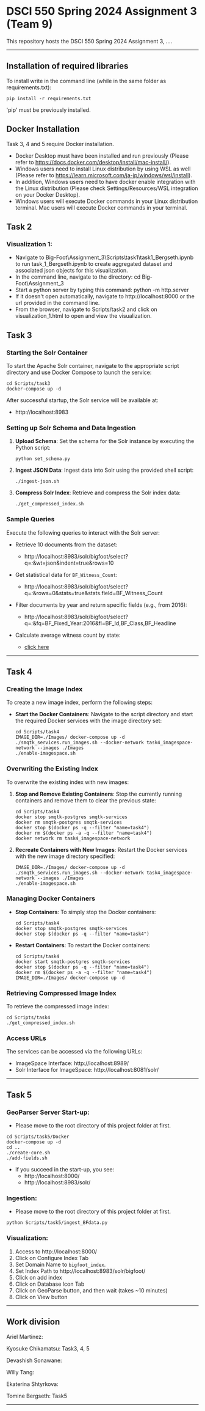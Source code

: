 # DSCI 550 Spring 2024 Assignment 3 (Team 9)
This repository hosts the DSCI 550 Spring 2024 Assignment 3, ....

---

## Installation of required libraries

To install write in the command line (while in the same folder as requirements.txt):

```shell
pip install -r requirements.txt
```
'pip' must be previously installed.

## Docker Installation

Task 3, 4 and 5 require Docker installation.
- Docker Desktop must have been installed and run previously (Please refer to https://docs.docker.com/desktop/install/mac-install/).
- Windows users need to install Linux distribution by using WSL as well (Please refer to https://learn.microsoft.com/ja-jp/windows/wsl/install).
- In addition, Windows users need to have docker enable integration with the Linux distribution (Please check Settings/Resources/WSL integration on your Docker Desktop).
- Windows users will execute Docker commands in your Linux distribution terminal. Mac users will execute Docker commands in your terminal.

## Task 2

### Visualization 1:
- Navigate to Big-Foot\Assignment_3\Scripts\task1\task1_Bergseth.ipynb to run task_1_Bergseth.ipynb
  to create aggregated  dataset and associated json objects for this visualization.
- In the command line, navigate to the directory: cd Big-Foot\Assignment_3
- Start a python server by typing this command: python -m http.server
- If it doesn't open automatically, navigate to http://localhost:8000 or the url provided in the 
  command line.
- From the browser, navigate to Scripts/task2 and click on visualization_1.html to open and view the visualization.
## Task 3

### Starting the Solr Container

To start the Apache Solr container, navigate to the appropriate script directory and use Docker Compose to launch the service:

```shell
cd Scripts/task3
docker-compose up -d
```

After successful startup, the Solr service will be available at:
- http://localhost:8983

### Setting up Solr Schema and Data Ingestion

1. **Upload Schema**:
   Set the schema for the Solr instance by executing the Python script:

   ```shell
   python set_schema.py
   ```

2. **Ingest JSON Data**:
   Ingest data into Solr using the provided shell script:

   ```shell
   ./ingest-json.sh
   ```

3. **Compress Solr Index**:
   Retrieve and compress the Solr index data:

   ```shell
   ./get_compressed_index.sh
   ```

### Sample Queries

Execute the following queries to interact with the Solr server:

- Retrieve 10 documents from the dataset:
  - http://localhost:8983/solr/bigfoot/select?q=*:*&wt=json&indent=true&rows=10

- Get statistical data for `BF_Witness_Count`:
  - http://localhost:8983/solr/bigfoot/select?q=*:*&rows=0&stats=true&stats.field=BF_Witness_Count

- Filter documents by year and return specific fields (e.g., from 2016):
  - http://localhost:8983/solr/bigfoot/select?q=*:*&fq=BF_Fixed_Year:2016&fl=BF_Id,BF_Class,BF_Headline

- Calculate average witness count by state:
  - [click here](http://localhost:8983/solr/bigfoot/select?q=*:*&rows=0&json.facet={categories:{type:terms,field:BF_State,facet:{average_wc:"avg(BF_Witness_Count)"}}})

---

## Task 4

### Creating the Image Index

To create a new image index, perform the following steps:

- **Start the Docker Containers**:
   Navigate to the script directory and start the required Docker services with the image directory set:

   ```shell
   cd Scripts/task4
   IMAGE_DIR=./Images/ docker-compose up -d
   ./smqtk_services.run_images.sh --docker-network task4_imagespace-network --images ./Images
   ./enable-imagespace.sh
   ```

### Overwriting the Existing Index

To overwrite the existing index with new images:

1. **Stop and Remove Existing Containers**:
   Stop the currently running containers and remove them to clear the previous state:

   ```shell
   cd Scripts/task4
   docker stop smqtk-postgres smqtk-services
   docker rm smqtk-postgres smqtk-services
   docker stop $(docker ps -q --filter "name=task4")
   docker rm $(docker ps -a -q --filter "name=task4")
   docker network rm task4_imagespace-network
   ```

2. **Recreate Containers with New Images**:
   Restart the Docker services with the new image directory specified:

   ```shell
   IMAGE_DIR=./Images/ docker-compose up -d
   ./smqtk_services.run_images.sh --docker-network task4_imagespace-network --images ./Images
   ./enable-imagespace.sh
   ```

### Managing Docker Containers

- **Stop Containers**:
  To simply stop the Docker containers:

  ```shell
  cd Scripts/task4
  docker stop smqtk-postgres smqtk-services
  docker stop $(docker ps -q --filter "name=task4")
  ```

- **Restart Containers**:
  To restart the Docker containers:

  ```shell
  cd Scripts/task4
  docker start smqtk-postgres smqtk-services
  docker stop $(docker ps -q --filter "name=task4")
  docker rm $(docker ps -a -q --filter "name=task4")
  IMAGE_DIR=./Images/ docker-compose up -d
  ```

### Retrieving Compressed Image Index

To retrieve the compressed image index:

```shell
cd Scripts/task4
./get_compressed_index.sh
```

### Access URLs

The services can be accessed via the following URLs:

- ImageSpace Interface: http://localhost:8989/
- Solr Interface for ImageSpace: http://localhost:8081/solr/

---

## Task 5

### GeoParser Server Start-up:
- Please move to the root directory of this project folder at first.
```shell
cd Scripts/task5/Docker
docker-compose up -d
cd ..
./create-core.sh
./add-fields.sh
```
- if you succeed in the start-up, you see:
  - http://localhost:8000/
  - http://localhost:8983/solr/

### Ingestion:
- Please move to the root directory of this project folder at first.
```shell
python Scripts/task5/ingest_BFdata.py
```

### Visualization:
1. Access to http://localhost:8000/
2. Click on Configure Index Tab
3. Set Domain Name to `bigfoot_index`.
4. Set Index Path to http://localhost:8983/solr/bigfoot/
5. Click on add index
6. Click on Database Icon Tab
7. Click on GeoParse button, and then wait (takes ~10 minutes)
8. Click on View button
---

## Work division

Ariel Martinez: 

Kyosuke Chikamatsu: Task3, 4, 5

Devashish Sonawane: 

Willy Tang: 

Ekaterina Shtyrkova: 

Tomine Bergseth: Task5

---
